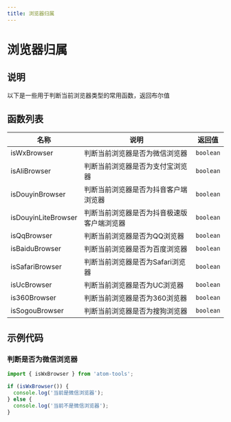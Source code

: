 ```yaml
---
title: 浏览器归属
---
```


# 浏览器归属

## 说明

以下是一些用于判断当前浏览器类型的常用函数，返回布尔值


## 函数列表

| 名称               | 说明                                   | 返回值   | 
| ------------------ | -------------------------------------- | -------- | 
| isWxBrowser        | 判断当前浏览器是否为微信浏览器       | `boolean`|
| isAliBrowser       | 判断当前浏览器是否为支付宝浏览器     | `boolean`|
| isDouyinBrowser    | 判断当前浏览器是否为抖音客户端浏览器 | `boolean`|
| isDouyinLiteBrowser| 判断当前浏览器是否为抖音极速版客户端浏览器 | `boolean`|
| isQqBrowser        | 判断当前浏览器是否为QQ浏览器         | `boolean`|
| isBaiduBrowser     | 判断当前浏览器是否为百度浏览器       | `boolean`|
| isSafariBrowser     | 判断当前浏览器是否为Safari浏览器     | `boolean`|
| isUcBrowser        | 判断当前浏览器是否为UC浏览器         | `boolean`|
| is360Browser       | 判断当前浏览器是否为360浏览器        | `boolean`|
| isSogouBrowser     | 判断当前浏览器是否为搜狗浏览器       | `boolean`|

## 示例代码

### 判断是否为微信浏览器

```javascript
import { isWxBrowser } from 'atom-tools';

if (isWxBrowser()) {
  console.log('当前是微信浏览器');
} else {
  console.log('当前不是微信浏览器');
}
```